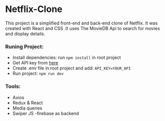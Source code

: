 # Netflix-Clone
This project is a simplified front-end and back-end clone of Netflix. It was created with React and CSS .It uses The MovieDB Api to search for movies and display details. 

### Runing Project:
- Install dependencies: run `npm install` in root project
- Get API key from [here](https://www.themoviedb.org/documentation/api)
- Create .env file in root project and add: `API_KEY=YOUR_API`
- Run project: `npm run dev`

### Tools:
- Axios
- Redux & React
- Media queries
- Swiper JS
-firebase as backend

